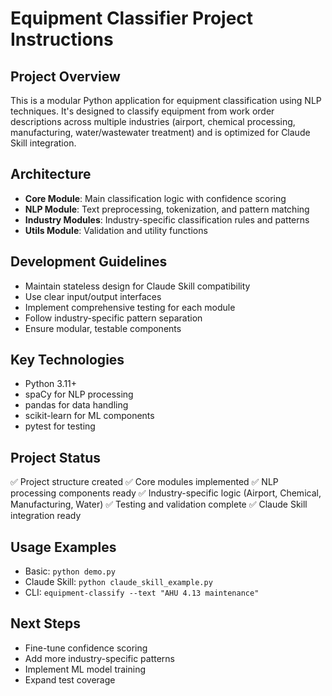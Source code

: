 # Equipment Classifier Project Instructions

## Project Overview
This is a modular Python application for equipment classification using NLP techniques. It's designed to classify equipment from work order descriptions across multiple industries (airport, chemical processing, manufacturing, water/wastewater treatment) and is optimized for Claude Skill integration.

## Architecture
- **Core Module**: Main classification logic with confidence scoring
- **NLP Module**: Text preprocessing, tokenization, and pattern matching
- **Industry Modules**: Industry-specific classification rules and patterns
- **Utils Module**: Validation and utility functions

## Development Guidelines
- Maintain stateless design for Claude Skill compatibility
- Use clear input/output interfaces
- Implement comprehensive testing for each module
- Follow industry-specific pattern separation
- Ensure modular, testable components

## Key Technologies
- Python 3.11+
- spaCy for NLP processing
- pandas for data handling
- scikit-learn for ML components
- pytest for testing

## Project Status
✅ Project structure created
✅ Core modules implemented
✅ NLP processing components ready
✅ Industry-specific logic (Airport, Chemical, Manufacturing, Water)
✅ Testing and validation complete
✅ Claude Skill integration ready

## Usage Examples
- Basic: `python demo.py`
- Claude Skill: `python claude_skill_example.py`
- CLI: `equipment-classify --text "AHU 4.13 maintenance"`

## Next Steps
- Fine-tune confidence scoring
- Add more industry-specific patterns
- Implement ML model training
- Expand test coverage